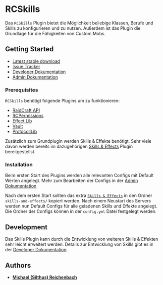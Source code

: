 # RCSkills

Das `RCSkills` Plugin bietet die Möglichkeit beliebige Klassen, Berufe und Skills zu konfigurieren und zu nutzen. Außerdem ist das Plugin die Grundlage für die Fähigkeiten von Custom Mobs.

## Getting Started

- [Latest stable download](https://ci.faldoria.de/view/RaidCraft/job/RCSkills/lastStableBuild/)
- [Issue Tracker](https://git.faldoria.de/tof/plugins/raidcraft/rcskills/issues)
- [Developer Dokumentation](docs/DEVELOPER.md)
- [Admin Dokumentation](docs/ADMIN.md)

### Prerequisites

`RCSkills` benötigt folgende Plugins um zu funktionieren:

- [RaidCraft API](https://git.faldoria.de/tof/plugins/raidcraft/raidcraft-api)
- [RCPermissions](https://git.faldoria.de/raidcraft/rcpermissions)
- [Effect Lib](https://github.com/Slikey/EffectLib)
- [Vault](https://github.com/MilkBowl/Vault/)
- [ProtocollLib](https://github.com/aadnk/ProtocolLib)

Zusätzlich zum Grundplugin werden Skills & Effekte benötigt. Sehr viele davon werden bereits im dazugehörigen [Skills & Effects](https://git.faldoria.de/raidcraft/skills-and-effects) Plugin bereitgestellst.

### Installation

Beim ersten Start des Plugins werden alle relevanten Configs mit Default Werten angelegt. Mehr zum Bearbeiten der Configs in der [Admin Dokumentation](docs/ADMIN.md#config.yml).

Nach dem ersten Start sollten das extra [`Skills & Effects`](https://git.faldoria.de/raidcraft/skills-and-effects) in den Ordner `skills-and-effects/` kopiert werden. Nach einem Neustart des Servers werden nun Default Configs für alle geladenen Skills und Effekte angelegt. Die Ordner der Configs können in der `config.yml` Datei festgelegt werden.

## Development

Das Skills Plugin kann durch die Entwicklung von weiteren Skills & Effekten sehr leicht erweitert werden. Details zur Entwicklung von Skills gibt es in der [Developer Dokumentation](docs/DEVELOPER.md).

## Authors

- [**Michael (Silthus) Reichenbach**](https://git.faldoria.de/Silthus)

